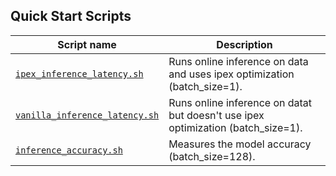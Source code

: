 <!--- 30. Quick Start Scripts -->
## Quick Start Scripts

| Script name | Description |
|-------------|-------------|
| [`ipex_inference_latency.sh`](ipex_inference_latency.sh) | Runs online inference on data and uses ipex optimization (batch_size=1). |
| [`vanilla_inference_latency.sh`](vanilla_inference_latency.sh) | Runs online inference on datat but doesn't use ipex optimization (batch_size=1). |
| [`inference_accuracy.sh`](inference_accuracy.sh) | Measures the model accuracy (batch_size=128). |
